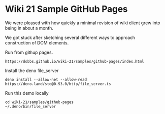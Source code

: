 # Wiki 21 Sample GitHub Pages

We were pleased with how quickly a minimal revision of wiki client grew into being in about a month.

We got stuck after sketching several different ways to approach construction of DOM elements.

Run from githup pages.

    https://dobbs.github.io/wiki-21/samples/github-pages/index.html

Install the deno file_server

    deno install --allow-net --allow-read https://deno.land/std@0.93.0/http/file_server.ts

Run this demo locally

    cd wiki-21/samples/github-pages
    ~/.deno/bin/file_server
